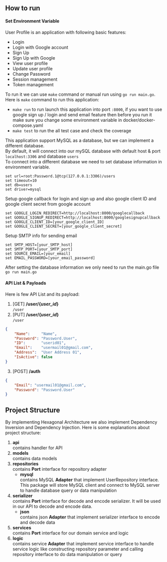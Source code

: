 How to run
---
#### Set Environment Variable
User Profile is an application with following basic features:   

- Login
- Login with Google account
- Sign Up
- Sign Up with Google
- View user profile
- Update user profile
- Change Password
- Session management
- Token management

To run it we can use `make` command or manual run using `go run main.go`.   
Here is `make` command to run this application:   

- `make run` to run launch this application into port `:8000`, 
  if you want to use google sign up / login and send email feature 
  then before you run it make sure you change some environment variable
  in docker/docker-compose.yaml
-  `make test` to run the all test case and check the coverage  

This application support MySQL as a database, but we can implement a different database.  
By default, it will connect into our mySQL database with default host & port `localhost:3306` and database `users`  
To connect into a different database we need to set database information in environment variable.  

```cli
set url=root:Password.1@tcp(127.0.0.1:3306)/users
set timeout=10
set db=users
set driver=mysql
```
Setup google callback for login and sign up and also google client ID and google client secret from google account   

```cli
set GOOGLE_LOGIN_REDIRECT=http://localhost:8000/googlecallback  
set GOOGLE_SIGNUP_REDIRECT=http://localhost:8000/googlesignupcallback  
set GOOGLE_CLIENT_ID=[your_google_client_ID]  
set GOOGLE_CLIENT_SECRET=[your_google_client_secret]  
```
Setup SMTP info for sending email   

```cli
set SMTP_HOST=[your_SMTP_host]   
set SMTP_PORT=[your_SMTP_port]   
set SOURCE_EMAIL=[your_email]   
set EMAIL_PASSWORD=[your_email_password]   
```

After setting the database information we only need to run the main.go file  
`go run main.go`  

#### API List & Payloads
Here is few API List and its payload:  

1. [GET] **/user/{_user\_id_}**  
`/user`
2. [PUT] **/user/{_user\_id_}**  
`/user`
```json
{
	"Name":     "Name",  
	"Password": "Password.User",  
	"ID":       "userid01",  
	"Email":    "usermail01@gmail.com",  
	"Address":  "User Address 01",   
	"IsActive": false  
}
```
3. [POST] **/auth**  
```json
{  
	"Email": "usermail01@gmail.com",  
	"Password": "Password.User"
}
```

Project Structure
---
By implementing Hexagonal Architecture we also implement Dependency Inversion and Dependency Injection. Here is some explanations about project structure:

1. **api**  
contains handler for API
2. **models**  
contains data models
3. **repositories**  
contains **Port** interface for repository adapter
   - **mysql**  
contains MySQL **Adapter** that implement UserRepository interface. This package will store MySQL client and connect to MySQL server to handle database query or data manipulation
4. **serializer**  
contains **Port** interface for decode and encode serializer. It will be used in our API to decode and encode data.
   - **json**  
contains json **Adapter** that implement serializer interface to encode and decode data
5. **services**  
contains **Port** interface for our domain service and logic 
6. **logic**  
contains service **Adapter** that implement service interface to handle service logic like constructing repository parameter and calling repository interface to do data manipulation or query